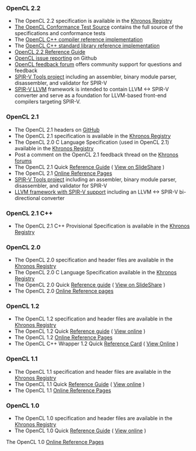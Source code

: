 ### OpenCL 2.2

*   The OpenCL 2.2 specification is available in the [Khronos Registry](https://www.khronos.org/registry/OpenCL/)
*   [The OpenCL Conformance Test Source](https://github.com/KhronosGroup/OpenCL-CTS) contains the full source of the specifications and conformance tests
*   The [OpenCL C++ compiler reference implementation](https://github.com/KhronosGroup/SPIR/tree/spirv-1.1)
*   The [OpenCL C++ standard library reference implementation](https://github.com/KhronosGroup/libclcxx)
*   [OpenCL 2.2 Reference Guide](https://www.khronos.org/files/opencl22-reference-guide.pdf)
*   [OpenCL issue reporting](https://github.com/KhronosGroup/OpenCL-Registry/issues) on Github
*   [OpenCL feedback forum](https://forums.khronos.org/forumdisplay.php/87-OpenCL) offers community support for questions and feedback
*   [SPIR-V Tools project](https://github.com/KhronosGroup/SPIRV-Tools) including an assembler, binary module parser, disassembler, and validator for SPIR-V
*   [SPIR-V LLVM](https://github.com/KhronosGroup/SPIRV-LLVM) framework is intended to contain LLVM <-> SPIR-V converter and serve as a foundation for LLVM-based front-end compilers targeting SPIR-V.

### OpenCL 2.1

*   The OpenCL 2.1 headers on [GitHub](https://www.github.com/KhronosGroup/OpenCL-Headers/)
*   The OpenCL 2.1 specification is available in the [Khronos Registry](https://www.khronos.org/registry/OpenCL/)
*   The OpenCL 2.0 C Language Specification (used in OpenCL 2.1) available in the [Khronos Registry](https://www.khronos.org/registry/OpenCL/specs/opencl-2.0-openclc.pdf)
*   Post a comment on the OpenCL 2.1 feedback thread on the [Khronos forums](https://forums.khronos.org/showthread.php/9623-Suggestions-for-next-release-of-OpenCL)
*   The OpenCL 2.1 Quick [Reference Guide](https://www.khronos.org/developers/reference-cards/) ( [View on SlideShare](http://www.slideshare.net/Khronos_Group/opencl-21-reference-guide) )
*   The OpenCL 2.1 [Online Reference Pages](https://www.khronos.org/registry/OpenCL/sdk/2.1/docs/man/xhtml/)
*   [SPIR-V Tools project](https://github.com/KhronosGroup/SPIRV-Tools) including an assembler, binary module parser, disassembler, and validator for SPIR-V
*   [LLVM framework with SPIR-V support](https://github.com/KhronosGroup/SPIRV-LLVM) including an LLVM <-> SPIR-V bi-directional converter

### OpenCL 2.1 C++

*   The OpenCL 2.1 C++ Provisional Specification is available in the [Khronos Registry](https://www.khronos.org/registry/OpenCL/specs/opencl-2.1-openclc++.pdf)

### OpenCL 2.0

*   The OpenCL 2.0 specification and header files are available in the [Khronos Registry](https://www.khronos.org/registry/OpenCL/)
*   The OpenCL 2.0 C Language Specification available in the [Khronos Registry](https://www.khronos.org/registry/OpenCL/specs/opencl-2.0-openclc.pdf)
*   The OpenCL 2.0 Quick [Reference guide](https://www.khronos.org/developers/reference-cards/) ( [View on SlideShare](http://www.khronos.org/developers/view_online/24503911) )
*   The OpenCL 2.0 [Online Reference pages](https://www.khronos.org/registry/OpenCL/sdk/2.0/docs/man/xhtml/)

### OpenCL 1.2

*   The OpenCL 1.2 specification and header files are available in the [Khronos Registry](https://www.khronos.org/registry/OpenCL/)
*   The OpenCL 1.2 Quick [Reference guide](https://www.khronos.org/developers/reference-cards/) ( [View online](http://www.khronos.org/developers/view_online/12577567) )
*   The OpenCL 1.2 [Online Reference Pages](https://www.khronos.org/registry/OpenCL/sdk/1.2/docs/man/xhtml/)
*   The OpenCL C++ Wrapper 1.2 Quick [Reference Card](https://www.khronos.org/files/OpenCLPP12-reference-card.pdf) ( [View Online](http://www.khronos.org/developers/view_online/28369654) )

### OpenCL 1.1

*   The OpenCL 1.1 specification and header files are available in the [Khronos Registry](https://www.khronos.org/registry/OpenCL/)
*   The OpenCL 1.1 Quick [Reference Guide](https://www.khronos.org/developers/reference-cards/) ( [View online](http://www.khronos.org/developers/view_online/12577561) )
*   The OpenCL 1.1 [Online Reference Pages](https://www.khronos.org/registry/OpenCL/sdk/1.1/docs/man/xhtml/)

### OpenCL 1.0

*   The OpenCL 1.0 specification and header files are available in the [Khronos Registry](https://www.khronos.org/registry/OpenCL/)
*   The OpenCL 1.0 Quick [Reference Guide](https://www.khronos.org/developers/reference-cards/) ( [View online](http://www.khronos.org/developers/view_online/12577534) )

The OpenCL 1.0 [Online Reference Pages](https://www.khronos.org/registry/OpenCL/sdk/1.0/docs/man/xhtml/)
